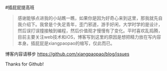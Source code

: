 #插屁屁提高班

>感谢能够点进我的小站瞧一瞧，如果你是因为好奇心来到这里，那我就先自我介绍下。我曾是个失足青年，歪门邪道，游手好闲，大学时学的是设计，然后误打误撞接触到编程，然后价值观才慢慢有了变化。平时喜欢乱捣腾，目前主要关注web技术和iOS，博客写到这里的原因是想把精力放在写内容本身。插屁屁是xiangpaopao的缩写，仅此而已。

博客内容请移步 https://github.com/xiangpaopao/blog/issues

Thanks for Github!
